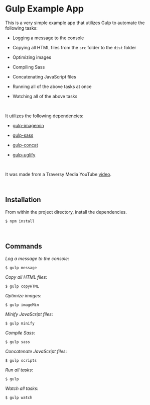 # Gulp Example App

This is a very simple example app that utilizes Gulp to automate the following tasks:

* Logging a message to the console

* Copying all HTML files from the `src` folder to the `dist` folder

* Optimizing images

* Compiling Sass

* Concatenating JavaScript files

* Running all of the above tasks at once

* Watching all of the above tasks

<br>

It utilizes the following dependencies:

* [gulp-imagemin](https://www.npmjs.com/package/gulp-imagemin)

* [gulp-sass](https://www.npmjs.com/package/gulp-sass)

* [gulp-concat](https://www.npmjs.com/package/gulp-concat)

* [gulp-uglify](https://www.npmjs.com/package/gulp-uglify)

<br>

It was made from a Traversy Media YouTube [video](https://youtu.be/1rw9MfIleEg).

<br>

## Installation

From within the project directory, install the dependencies.

```
$ npm install
```

<br>

## Commands

_Log a message to the console_:

```
$ gulp message
```

_Copy all HTML files_:

```
$ gulp copyHTML
```

_Optimize images_:

```
$ gulp imageMin
```


_Minify JavaScript files_:

```
$ gulp minify
```

_Compile Sass_:

```
$ gulp sass
```

_Concatenate JavaScript files_:

```
$ gulp scripts
```

_Run all tasks_:

```
$ gulp
```

_Watch all tasks_:

```
$ gulp watch
```